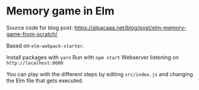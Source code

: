# Memory game in Elm

Source code for blog post: https://alpacaaa.net/blog/post/elm-memory-game-from-scratch/

Based on `elm-webpack-starter`.

Install packages with `yarn`
Run with `npm start`
Webserver listening on `http://localhost:8080`



You can play with the different steps by editing `src/index.js` and changing the Elm file that gets executed.
